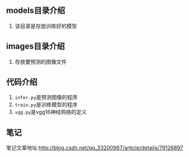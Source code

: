 ## models目录介绍
1. 该目录是存放训练好的模型

## images目录介绍
1. 存放要预测的图像文件

## 代码介绍
1. `infer.py`是预测图像的程序
2. `train.py`是训练模型的程序
3. `vgg.py`是vgg16神经网络的定义

## 笔记
笔记文章地址:http://blog.csdn.net/qq_33200967/article/details/79126897